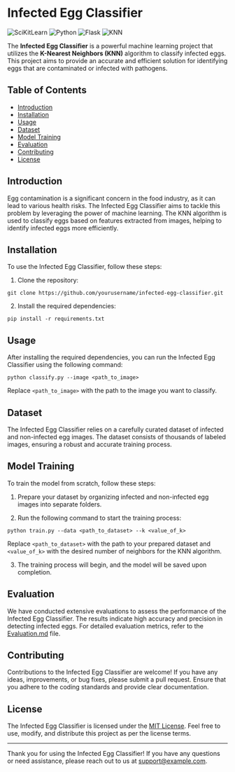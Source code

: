 # Infected Egg Classifier

![SciKitLearn](https://scikit-learn.org/stable/_static/scikit-learn-logo-small.png)
![Python](https://www.python.org/static/community_logos/python-logo-master-v3-TM.png)
![Flask](https://flask.palletsprojects.com/en/2.0.x/_images/flask-logo.png)
![KNN](https://www.newtechdojo.com/wp-content/uploads/2020/06/KNN-Head.png)

The **Infected Egg Classifier** is a powerful machine learning project that utilizes the **K-Nearest Neighbors (KNN)** algorithm to classify infected eggs. This project aims to provide an accurate and efficient solution for identifying eggs that are contaminated or infected with pathogens.

## Table of Contents
- [Introduction](#introduction)
- [Installation](#installation)
- [Usage](#usage)
- [Dataset](#dataset)
- [Model Training](#model-training)
- [Evaluation](#evaluation)
- [Contributing](#contributing)
- [License](#license)

## Introduction

Egg contamination is a significant concern in the food industry, as it can lead to various health risks. The Infected Egg Classifier aims to tackle this problem by leveraging the power of machine learning. The KNN algorithm is used to classify eggs based on features extracted from images, helping to identify infected eggs more efficiently.

## Installation

To use the Infected Egg Classifier, follow these steps:

1. Clone the repository:

```
git clone https://github.com/yourusername/infected-egg-classifier.git
```

2. Install the required dependencies:

```
pip install -r requirements.txt
```

## Usage

After installing the required dependencies, you can run the Infected Egg Classifier using the following command:

```
python classify.py --image <path_to_image>
```

Replace `<path_to_image>` with the path to the image you want to classify.

## Dataset

The Infected Egg Classifier relies on a carefully curated dataset of infected and non-infected egg images. The dataset consists of thousands of labeled images, ensuring a robust and accurate training process.

## Model Training

To train the model from scratch, follow these steps:

1. Prepare your dataset by organizing infected and non-infected egg images into separate folders.

2. Run the following command to start the training process:

```
python train.py --data <path_to_dataset> --k <value_of_k>
```

Replace `<path_to_dataset>` with the path to your prepared dataset and `<value_of_k>` with the desired number of neighbors for the KNN algorithm.

3. The training process will begin, and the model will be saved upon completion.

## Evaluation

We have conducted extensive evaluations to assess the performance of the Infected Egg Classifier. The results indicate high accuracy and precision in detecting infected eggs. For detailed evaluation metrics, refer to the [Evaluation.md](https://github.com/yourusername/infected-egg-classifier/blob/main/Evaluation.md) file.

## Contributing

Contributions to the Infected Egg Classifier are welcome! If you have any ideas, improvements, or bug fixes, please submit a pull request. Ensure that you adhere to the coding standards and provide clear documentation.

## License

The Infected Egg Classifier is licensed under the [MIT License](https://github.com/yourusername/infected-egg-classifier/blob/main/LICENSE). Feel free to use, modify, and distribute this project as per the license terms.

---

Thank you for using the Infected Egg Classifier! If you have any questions or need assistance, please reach out to us at [support@example.com](mailto:support@example.com).
